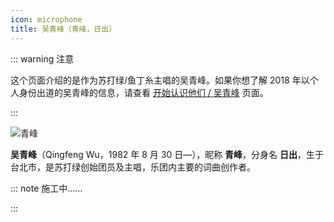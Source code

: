 ```yaml
---
icon: microphone
title: 吴青峰（青峰，日出）
---
```


::: warning 注意

这个页面介绍的是作为苏打绿/鱼丁糸主唱的吴青峰。如果你想了解 2018 年以个人身份出道的吴青峰的信息，请查看 [<FontIcon icon="start" /> 开始认识他们 / <FontIcon icon="microphone" /> 吴青峰](/start/wuqingfeng/) 页面。

:::

![青峰](https://cdn.jsdelivr.net/gh/kaluojushi/sodaguide@picbed/members/sodagreen/qingfeng.jpg)

**吴青峰**（Qingfeng Wu，1982 年 8 月 30 日—），昵称 **青峰**，分身名 **日出**，生于台北市，是苏打绿创始团员及主唱，乐团内主要的词曲创作者。

::: note 施工中……

:::
